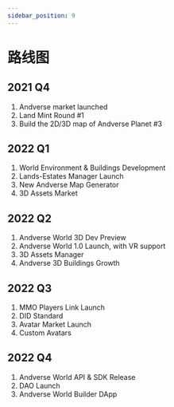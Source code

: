```yaml
---
sidebar_position: 9
---
```


# 路线图

## 2021 Q4
1. Andverse market launched
2. Land Mint Round #1
3. Build the 2D/3D map of Andverse Planet #3

## 2022 Q1
1. World Environment & Buildings Development
2. Lands-Estates Manager Launch
3. New Andverse Map Generator
4. 3D Assets Market

## 2022 Q2
1. Andverse World 3D Dev Preview
2. Andverse World 1.0 Launch, with VR support
3. 3D Assets Manager
4. Andverse 3D Buildings Growth

## 2022 Q3
1. MMO Players Link Launch
2. DID Standard
3. Avatar Market Launch
4. Custom Avatars

## 2022 Q4
1. Andverse World API & SDK Release
2. DAO Launch
3. Andverse World Builder DApp
